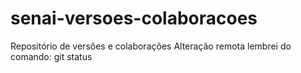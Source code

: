 # senai-versoes-colaboracoes
Repositório de versões e colaborações
Alteração remota
lembrei do comando: git status